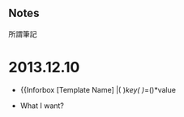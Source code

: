 Notes
------
所謂筆記

# 2013.12.10
* {{Inforbox [Template Name]
|( )*key( )*=()*value

* What I want?

